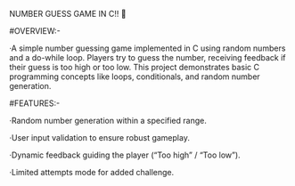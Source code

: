 NUMBER GUESS GAME IN C!! 🎯

#OVERVIEW:-

·A simple number guessing game implemented in C using random numbers and a do-while loop. Players try to guess the number, receiving feedback if their guess is too high or too low. This project demonstrates basic C programming concepts like loops, conditionals, and random number generation. 





#FEATURES:-

·Random number generation within a specified range.

·User input validation to ensure robust gameplay.

·Dynamic feedback guiding the player (“Too high” / “Too low”).

·Limited attempts mode for added challenge.




